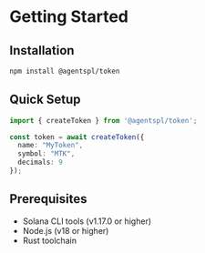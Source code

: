 # Getting Started

## Installation

```bash
npm install @agentspl/token
```

## Quick Setup

```typescript
import { createToken } from '@agentspl/token';

const token = await createToken({
  name: "MyToken",
  symbol: "MTK",
  decimals: 9
});
```

## Prerequisites

- Solana CLI tools (v1.17.0 or higher)
- Node.js (v18 or higher)
- Rust toolchain